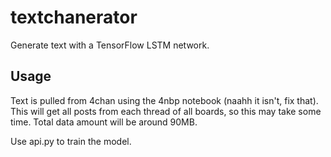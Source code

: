 # textchanerator
Generate text with a TensorFlow LSTM network.

## Usage
Text is pulled from 4chan using the 4nbp notebook (naahh it isn't, fix that). This will get all posts from each thread of all boards, so this may take some time. Total data amount will be around 90MB.

Use api.py to train the model.
